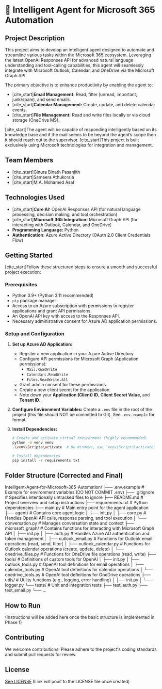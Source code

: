# 🚀 Intelligent Agent for Microsoft 365 Automation

## Project Description

This project aims to develop an intelligent agent designed to automate and streamline various tasks within the Microsoft 365 ecosystem. Leveraging the latest OpenAI Responses API for advanced natural language understanding and tool-calling capabilities, this agent will seamlessly integrate with Microsoft Outlook, Calendar, and OneDrive via the Microsoft Graph API.

The primary objective is to enhance productivity by enabling the agent to:
* [cite_start]**Email Management:** Read, filter (unread, important, junk/spam), and send emails. 
* [cite_start]**Calendar Management:** Create, update, and delete calendar events. 
* [cite_start]**File Management:** Read and write files locally or via cloud storage (OneDrive MS). 

[cite_start]The agent will be capable of responding intelligently based on its knowledge base and if the mail seems to be beyond the agent’s scope then it should reach out to the supervisor.  [cite_start]This project is built exclusively using Microsoft technologies for integration and management. 

## Team Members

* [cite_start]Ginura Binath Pasanjith 
* [cite_start]Sameera Athukorala 
* [cite_start]M.A. Mohamed Asaf 

## Technologies Used

* [cite_start]**Core AI:** OpenAI Responses API (for natural language processing, decision making, and tool orchestration) 
* [cite_start]**Microsoft 365 Integration:** Microsoft Graph API (for interacting with Outlook, Calendar, and OneDrive) 
* **Programming Language:** Python
* **Authentication:** Azure Active Directory (OAuth 2.0 Client Credentials Flow)

## Getting Started

[cite_start]Follow these structured steps to ensure a smooth and successful project execution: 

### Prerequisites

* Python 3.9+ (Python 3.11 recommended)
* `pip` package manager
* Access to an Azure subscription with permissions to register applications and grant API permissions.
* An OpenAI API key with access to the Responses API.
* Necessary administrative consent for Azure AD application permissions.

### Setup and Configuration

1.  **Set up Azure AD Application:**
    * Register a new application in your Azure Active Directory.
    * Configure API permissions for Microsoft Graph (Application permissions):
        * `Mail.ReadWrite`
        * `Calendars.ReadWrite`
        * `Files.ReadWrite.All`
    * Grant admin consent for these permissions.
    * Create a new client secret for the application.
    * Note down your **Application (Client) ID**, **Client Secret Value**, and **Tenant ID**.

2.  **Configure Environment Variables:**
    Create a `.env` file in the root of the project (this file should NOT be committed to Git). See `.env.example` for format.

3.  **Install Dependencies:**
    ```bash
    # Create and activate virtual environment (highly recommended)
    python -m venv venv
    .\venv\Scripts\activate  # On Windows, use `venv\Scripts\activate` or `source venv/bin/activate` for Git Bash

    # Install dependencies
    pip install -r requirements.txt
    ```

## Folder Structure (Corrected and Final)

Intelligent-Agent-for-Microsoft-365-Automation/
├── .env.example              # Example for environment variables (DO NOT COMMIT .env)
├── .gitignore                # Specifies intentionally untracked files to ignore
├── README.md                 # Project overview and setup instructions
├── requirements.txt          # Python dependencies
├── main.py                   # Main entry point for the agent application
├── agent/                    # Contains core agent logic
│   ├── init.py
│   ├── core.py               # Handles OpenAI API calls, response parsing, and tool execution
│   └── conversation.py       # Manages conversation state and context
├── microsoft_graph/          # Contains functions for interacting with Microsoft Graph API
│   ├── init.py
│   ├── auth.py               # Handles Azure AD authentication and token management
│   ├── outlook_email.py      # Functions for Outlook email operations (read, send, filter)
│   ├── outlook_calendar.py   # Functions for Outlook calendar operations (create, update, delete)
│   └── onedrive_files.py     # Functions for OneDrive file operations (read, write)
├── tools/                    # Definitions of custom tools for OpenAI
│   ├── init.py
│   ├── outlook_tools.py      # OpenAI tool definitions for email operations
│   ├── calendar_tools.py     # OpenAI tool definitions for calendar operations
│   └── onedrive_tools.py     # OpenAI tool definitions for OneDrive operations
├── utils/                    # Utility functions (e.g., logging, error handling)
│   ├── init.py
│   └── logger.py
└── tests/                    # Unit and integration tests
├── test_auth.py
├── test_email.py
└── ...


## How to Run

(Instructions will be added here once the basic structure is implemented in Phase 1)

## Contributing

We welcome contributions! Please adhere to the project's coding standards and submit pull requests for review.

## License

[See LICENSE](#license) (Link will point to the LICENSE file once created)